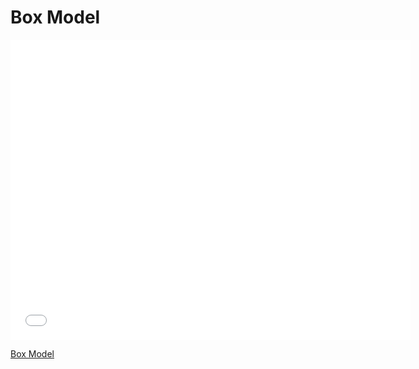 # Box Model

<iframe width="640" height="480" src="//www.youtube.com/embed/tBSxuNfgRHc?rel=0&modestbranding=1" frameborder="0" allowfullscreen></iframe><p><a href="https://www.youtube.com/watch?v=tBSxuNfgRHc">Box Model</a></p>
